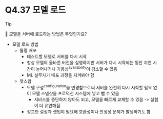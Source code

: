 # Q4.37 모델 로드

> [!Tip]
>
> 🙋  모델을 서버에 로드하는 방법은 무엇인가요?

-   모델 로드 방법
    -   롤링 배포
        -   테스트할 모델로 서버를 다시 시작
        -   항상 모델의 올바른 버전을 실행하지만 서버가 다시 시작되는 동안 지연 시간이 늘어나거나 가용성<sup>availability</sup>이 감소할 수 있음
        -   ML 실무자가 배포 과정을 지켜봐야 함
    -   핫스왑
        -   모델 구성<sup>configuration</sup>을 변경함으로써 서버를 완전히 다시 시작할 필요 없이 모델 스냅샷을 프로덕션 시스템에 넣고 뺄 수 있음 
            -   서비스를 중단하지 않아도 되고, 모델을 빠르게 교체할 수 있음 -> 실험이 더 유연해짐
        -   정교한 설정과 셋업이 필요해 호환성이나 안정성 문제가 발생하기도 함 